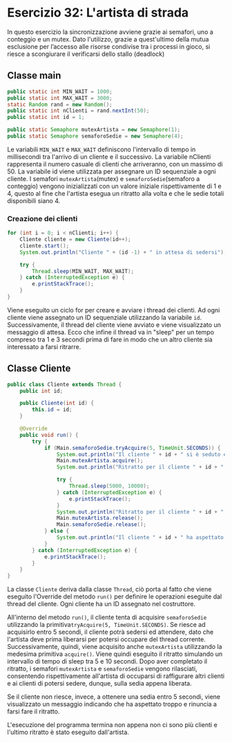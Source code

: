 # Esercizio 32: L'artista di strada

In questo esercizio la sincronizzazione avviene grazie ai semafori, uno a conteggio e un mutex.
Dato l'utilizzo, grazie a quest'ultimo della mutua esclusione per l’accesso alle risorse condivise tra i processi in gioco, si riesce a scongiurare il verificarsi dello stallo (deadlock)

## Classe main
```java
public static int MIN_WAIT = 1000; 
public static int MAX_WAIT = 3000; 
static Random rand = new Random();
public static int nClienti = rand.nextInt(50); 
public static int id = 1; 

public static Semaphore mutexArtista = new Semaphore(1); 
public static Semaphore semaforoSedie = new Semaphore(4); 
```
Le variabili `MIN_WAIT` e `MAX_WAIT` definiscono l'intervallo di tempo in millisecondi tra l'arrivo di un cliente e il successivo. La variabile nClienti rappresenta il numero casuale di clienti che arriveranno, con un massimo di 50. La variabile id viene utilizzata per assegnare un ID sequenziale a ogni cliente. I semafori `mutexArtista`(mutex) e `semaforoSedie`(semaforo a conteggio) vengono inizializzati con un valore iniziale rispettivamente di 1 e 4, questo al fine che l'artista esegua un ritratto alla volta e che le sedie totali disponibili siano 4.

### Creazione dei clienti
```java
for (int i = 0; i < nClienti; i++) {
    Cliente cliente = new Cliente(id++);
    cliente.start();
    System.out.println("Cliente " + (id -1) + " in attesa di sedersi");

    try {
        Thread.sleep(MIN_WAIT, MAX_WAIT);
    } catch (InterruptedException e) {
        e.printStackTrace();
    }
}
```
Viene eseguito un ciclo for per creare e avviare i thread dei clienti. Ad ogni cliente viene assegnato un ID sequenziale utilizzando la variabile `id`. Successivamente, il thread del cliente viene avviato e viene visualizzato un messaggio di attesa. Ecco che infine il thread va in "sleep" per un tempo compreso tra 1 e 3 secondi prima di fare in modo che un altro cliente sia interessato a farsi ritrarre.

## Classe Cliente
```java
public class Cliente extends Thread {
    public int id;

    public Cliente(int id) {
        this.id = id;
    }

    @Override
    public void run() {
        try {
            if (Main.semaforoSedie.tryAcquire(5, TimeUnit.SECONDS)) {
                System.out.println("Il cliente " + id + " si è seduto e attende...");
                Main.mutexArtista.acquire();
                System.out.println("Ritratto per il cliente " + id + " iniziato");

                try {
                    Thread.sleep(5000, 10000);
                } catch (InterruptedException e) {
                    e.printStackTrace();
                }
                System.out.println("Ritratto per il cliente " + id + " finito");
                Main.mutexArtista.release();
                Main.semaforoSedie.release();
            } else {
                System.out.println("Il cliente " + id + " ha aspettato troppo e se ne è andato");
            }
        } catch (InterruptedException e) {
            e.printStackTrace();
        }
    }
}
```

La classe `Cliente` deriva dalla classe `Thread`, ciò porta al fatto che viene eseguito l'Override del metodo `run()` per definire le operazioni eseguite dal thread del cliente. Ogni cliente ha un ID assegnato nel costruttore.

All'interno del metodo `run()`, il cliente tenta di acquisire `semaforoSedie` utilizzando la primitiva```tryAcquire(5, TimeUnit.SECONDS)```. 
Se riesce ad acquisirlo entro 5 secondi, il cliente potrà sedersi ed attendere, dato che l'artista deve prima liberarsi per potersi occupare del thread corrente. Successivamente, quindi,  viene acquisito anche `mutexArtista` utilizzando la medesima primitiva `acquire()`. Viene quindi eseguito il ritratto simulando un intervallo di tempo di sleep tra 5 e 10 secondi. Dopo aver completato il ritratto, i semafori `mutexArtista` e `semaforoSedie` vengono rilasciati, consentendo rispettivamente all'artista di occuparsi di raffigurare altri clienti e ai clienti di potersi sedere, dunque, sulla sedia appena liberata.

Se il cliente non riesce, invece, a ottenere una sedia entro 5 secondi, viene visualizzato un messaggio indicando che ha aspettato troppo e rinuncia a farsi fare il ritratto.

L'esecuzione del programma termina non appena non ci sono più clienti e l'ultimo ritratto è stato eseguito dall'artista.
